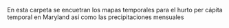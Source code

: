 En esta carpeta se encuetran los mapas temporales para el hurto per cápita temporal en Maryland así como las precipitaciones mensuales
